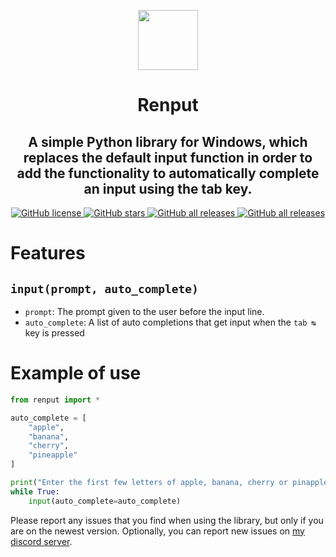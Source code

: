 <p align="center">
<img src="Renput_ReadMe.png" height="96px"/>
</p>
<h1 align="center">Renput</h1>
<h2 align="center">A simple Python library for Windows, which replaces the default input function in order to add the functionality to automatically complete an input using the tab key.</h2>
<p align="center">
<a href="https://github.com/JaegerwaldDev/Renput/blob/master/LICENSE">
    <img alt="GitHub license" src="https://img.shields.io/github/license/JaegerwaldDev/Renput">
</a>
<a href="https://github.com/JaegerwaldDev/Renput/stargazers">
    <img alt="GitHub stars" src="https://img.shields.io/github/stars/JaegerwaldDev/Renput">
</a>
<a href="https://github.com/JaegerwaldDev/Renput">
    <img alt="GitHub all releases" src="https://img.shields.io/github/downloads/JaegerwaldDev/Renput/total">
</a>
<a href="https://github.com/JaegerwaldDev/Renput">
    <img alt="GitHub all releases" src="https://img.shields.io/github/watchers/JaegerwaldDev/Renput">
</a>
</p>

# Features

## `input(prompt, auto_complete)`

- `prompt`: The prompt given to the user before the input line.
- `auto_complete`: A list of auto completions that get input when the `tab ↹` key is pressed

# Example of use
```py
from renput import *

auto_complete = [
    "apple",
    "banana",
    "cherry",
    "pineapple"
]

print("Enter the first few letters of apple, banana, cherry or pinapple,\nthen press tab to see the functionality of Renput:")
while True:
    input(auto_complete=auto_complete)
```

Please report any issues that you find when using the library, but only if you are on the newest version.
Optionally, you can report new issues on [my discord server](https://discord.gg/MRb8jQf9fU).
